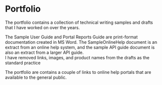 # Portfolio

The portfolio contains a collection of technical writing samples and drafts that I have worked on over the years.

The Sample User Guide and Portal Reports Guide are print-format documentation created in MS Word. The SampleOnlineHelp document is an extract from an online help system, and the sample API guide document is also an extract from a larger API guide.  
I have removed links, images, and product names from the drafts as the standard practice

The portfolio are contains a couple of links to online help portals that are available to the general public.
